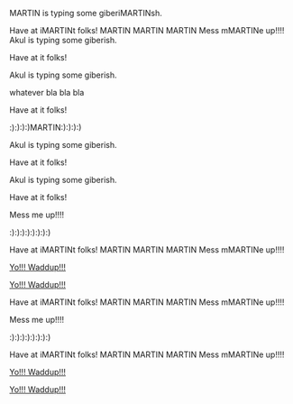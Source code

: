 
MARTIN is typing some giberiMARTINsh.

Have at iMARTINt folks!
MARTIN MARTIN MARTIN
Mess mMARTINe up!!!!
Akul is typing some giberish.

Have at it folks!

Akul is typing some giberish.

whatever
bla bla bla




Have at it folks!



:):):):)MARTIN:):):):)

Akul is typing some giberish.

Have at it folks!

Akul is typing some giberish.

Have at it folks!

Mess me up!!!!

:):):):):):):):)


Have at iMARTINt folks!
MARTIN MARTIN MARTIN
Mess mMARTINe up!!!!




<a href='yowaddup.com'>Yo!!! Waddup!!!</a>



<a href='yowaddup.com'>Yo!!! Waddup!!!</a>

Have at iMARTINt folks!
MARTIN MARTIN MARTIN
Mess mMARTINe up!!!!





Mess me up!!!!

:):):):):):):):)



Have at iMARTINt folks!
MARTIN MARTIN MARTIN
Mess mMARTINe up!!!!



<a href='yowaddup.com'>Yo!!! Waddup!!!</a>


<a href='yowaddup.com'>Yo!!! Waddup!!!</a>
